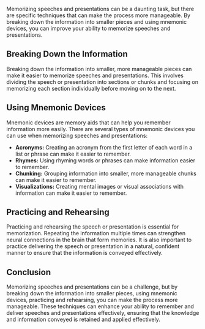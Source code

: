
Memorizing speeches and presentations can be a daunting task, but there are specific techniques that can make the process more manageable. By breaking down the information into smaller pieces and using mnemonic devices, you can improve your ability to memorize speeches and presentations.

Breaking Down the Information
-----------------------------

Breaking down the information into smaller, more manageable pieces can make it easier to memorize speeches and presentations. This involves dividing the speech or presentation into sections or chunks and focusing on memorizing each section individually before moving on to the next.

Using Mnemonic Devices
----------------------

Mnemonic devices are memory aids that can help you remember information more easily. There are several types of mnemonic devices you can use when memorizing speeches and presentations:

* **Acronyms:** Creating an acronym from the first letter of each word in a list or phrase can make it easier to remember.
* **Rhymes:** Using rhyming words or phrases can make information easier to remember.
* **Chunking:** Grouping information into smaller, more manageable chunks can make it easier to remember.
* **Visualizations:** Creating mental images or visual associations with information can make it easier to remember.

Practicing and Rehearsing
-------------------------

Practicing and rehearsing the speech or presentation is essential for memorization. Repeating the information multiple times can strengthen neural connections in the brain that form memories. It is also important to practice delivering the speech or presentation in a natural, confident manner to ensure that the information is conveyed effectively.

Conclusion
----------

Memorizing speeches and presentations can be a challenge, but by breaking down the information into smaller pieces, using mnemonic devices, practicing and rehearsing, you can make the process more manageable. These techniques can enhance your ability to remember and deliver speeches and presentations effectively, ensuring that the knowledge and information conveyed is retained and applied effectively.
